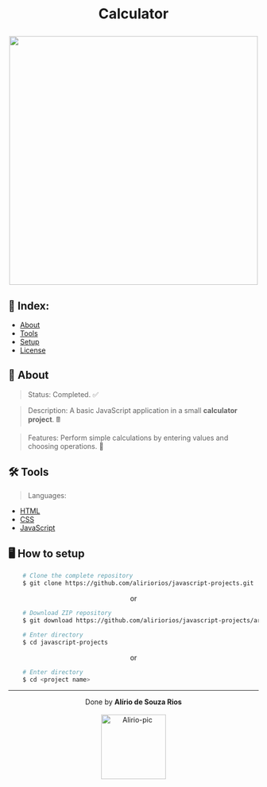 <!-- HEADER -->
<h1 align="center">
    <p>Calculator</p>
    <img src="https://media.discordapp.net/attachments/958785083630841856/958785892603011142/Animacao.gif" width="500px">
</h1>

<!-- INDEX -->
<h2>📇 Index:</h2>

- [About](#-about)
- [Tools](#%EF%B8%8F-tools)
- [Setup](#%EF%B8%8F-how-to-setup)
- [License](#-license)

<!-- INFO -->
<h2>📝 About</h2>

> Status: Completed. ✅

> Description: A basic JavaScript application in a small **calculator project**. 🖩

> Features: Perform simple calculations by entering values and choosing operations. 📰

<!-- TOOLS -->
<h2>🛠️ Tools</h2>

> Languages:

- [HTML](https://developer.mozilla.org/pt-BR/docs/Web/HTML)
- [CSS](https://developer.mozilla.org/en-US/docs/Web/CSS)
- [JavaScript](https://www.ecma-international.org)

<!-- SETUP -->
<h2>🖥️ How to setup</h2>

```bash
    # Clone the complete repository
    $ git clone https://github.com/aliriorios/javascript-projects.git
```

<p align="center">or</p>

```bash
    # Download ZIP repository
    $ git download https://github.com/aliriorios/javascript-projects/archive/refs/heads/main.zip
```

```bash
    # Enter directory
    $ cd javascript-projects
```

<p align="center">or</p>

```bash
    # Enter directory
    $ cd <project name>
```

<hr>

<!-- DONE BY -->
<p align="center">Done by <strong>Alírio de Souza Rios</strong><br><br>
<img alt="Alirio-pic" height="130" src="https://media.discordapp.net/attachments/958760766931075114/958785341442097152/avatar.png">
</p>


